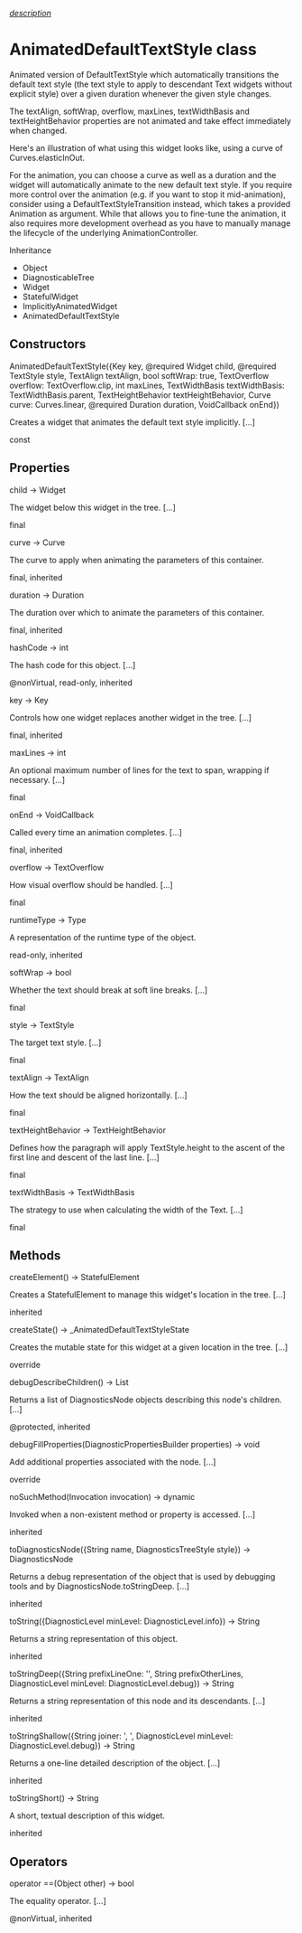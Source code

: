 [*description*][description]

# AnimatedDefaultTextStyle class #

Animated version of DefaultTextStyle which automatically transitions the default text style (the text style to apply to descendant Text widgets without explicit style) over a given duration whenever the given style changes.

The textAlign, softWrap, overflow, maxLines, textWidthBasis and textHeightBehavior properties are not animated and take effect immediately when changed.

Here's an illustration of what using this widget looks like, using a curve of Curves.elasticInOut.

For the animation, you can choose a curve as well as a duration and the widget will automatically animate to the new default text style. If you require more control over the animation (e.g. if you want to stop it mid-animation), consider using a DefaultTextStyleTransition instead, which takes a provided Animation as argument. While that allows you to fine-tune the animation, it also requires more development overhead as you have to manually manage the lifecycle of the underlying AnimationController.

Inheritance

 *  Object
 *  DiagnosticableTree
 *  Widget
 *  StatefulWidget
 *  ImplicitlyAnimatedWidget
 *  AnimatedDefaultTextStyle

## Constructors ##

AnimatedDefaultTextStyle(\{Key key, @required Widget child, @required TextStyle style, TextAlign textAlign, bool softWrap: true, TextOverflow overflow: TextOverflow.clip, int maxLines, TextWidthBasis textWidthBasis: TextWidthBasis.parent, TextHeightBehavior textHeightBehavior, Curve curve: Curves.linear, @required Duration duration, VoidCallback onEnd\})

Creates a widget that animates the default text style implicitly. \[...\]

const

## Properties ##

child → Widget

The widget below this widget in the tree. \[...\]

final

curve → Curve

The curve to apply when animating the parameters of this container.

final, inherited

duration → Duration

The duration over which to animate the parameters of this container.

final, inherited

hashCode → int

The hash code for this object. \[...\]

@nonVirtual, read-only, inherited

key → Key

Controls how one widget replaces another widget in the tree. \[...\]

final, inherited

maxLines → int

An optional maximum number of lines for the text to span, wrapping if necessary. \[...\]

final

onEnd → VoidCallback

Called every time an animation completes. \[...\]

final, inherited

overflow → TextOverflow

How visual overflow should be handled. \[...\]

final

runtimeType → Type

A representation of the runtime type of the object.

read-only, inherited

softWrap → bool

Whether the text should break at soft line breaks. \[...\]

final

style → TextStyle

The target text style. \[...\]

final

textAlign → TextAlign

How the text should be aligned horizontally. \[...\]

final

textHeightBehavior → TextHeightBehavior

Defines how the paragraph will apply TextStyle.height to the ascent of the first line and descent of the last line. \[...\]

final

textWidthBasis → TextWidthBasis

The strategy to use when calculating the width of the Text. \[...\]

final

## Methods ##

createElement() → StatefulElement

Creates a StatefulElement to manage this widget's location in the tree. \[...\]

inherited

createState() → \_AnimatedDefaultTextStyleState

Creates the mutable state for this widget at a given location in the tree. \[...\]

override

debugDescribeChildren() → List<DiagnosticsNode>

Returns a list of DiagnosticsNode objects describing this node's children. \[...\]

@protected, inherited

debugFillProperties(DiagnosticPropertiesBuilder properties) → void

Add additional properties associated with the node. \[...\]

override

noSuchMethod(Invocation invocation) → dynamic

Invoked when a non-existent method or property is accessed. \[...\]

inherited

toDiagnosticsNode(\{String name, DiagnosticsTreeStyle style\}) → DiagnosticsNode

Returns a debug representation of the object that is used by debugging tools and by DiagnosticsNode.toStringDeep. \[...\]

inherited

toString(\{DiagnosticLevel minLevel: DiagnosticLevel.info\}) → String

Returns a string representation of this object.

inherited

toStringDeep(\{String prefixLineOne: '', String prefixOtherLines, DiagnosticLevel minLevel: DiagnosticLevel.debug\}) → String

Returns a string representation of this node and its descendants. \[...\]

inherited

toStringShallow(\{String joiner: ', ', DiagnosticLevel minLevel: DiagnosticLevel.debug\}) → String

Returns a one-line detailed description of the object. \[...\]

inherited

toStringShort() → String

A short, textual description of this widget.

inherited

## Operators ##

operator ==(Object other) → bool

The equality operator. \[...\]

@nonVirtual, inherited


[description]: https://github.com/flutter/flutter/blob/master/packages/flutter/lib/src/widgets/implicit_animations.dart#L1554
